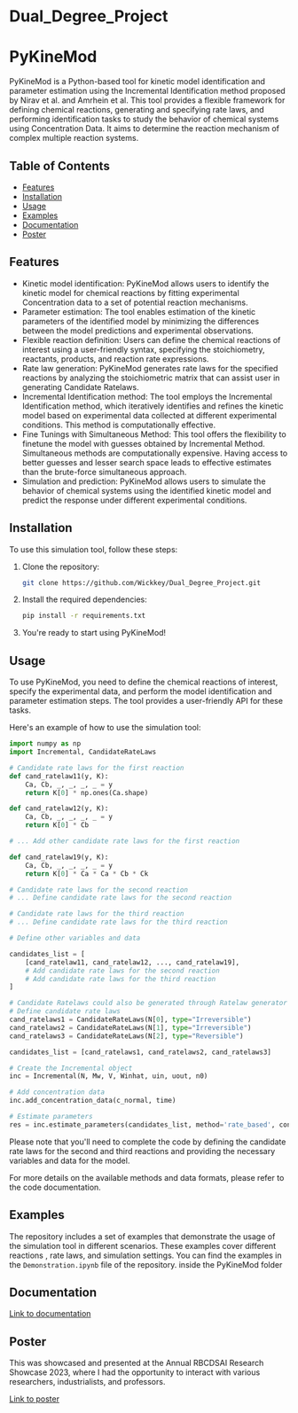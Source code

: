# Dual_Degree_Project

# PyKineMod

PyKineMod is a Python-based tool for kinetic model identification and parameter estimation using the Incremental Identification method proposed by Nirav et al. and Amrhein et al. This tool provides a flexible framework for defining chemical reactions, generating and specifying rate laws, and performing identification tasks to study the behavior of chemical systems using Concentration Data. It aims to determine the reaction mechanism of complex multiple reaction systems.

## Table of Contents

- [Features](#features)
- [Installation](#installation)
- [Usage](#usage)
- [Examples](#examples)
- [Documentation](#documentation)
- [Poster](#poster)
<!-- - [Contributing](#contributing)
- [License](#license) -->

## Features

- Kinetic model identification: PyKineMod allows users to identify the kinetic model for chemical reactions by fitting experimental Concentration data to a set of potential reaction mechanisms.
- Parameter estimation: The tool enables estimation of the kinetic parameters of the identified model by minimizing the differences between the model predictions and experimental observations.
- Flexible reaction definition: Users can define the chemical reactions of interest using a user-friendly syntax, specifying the stoichiometry, reactants, products, and reaction rate expressions.
- Rate law generation: PyKineMod generates rate laws for the specified reactions by analyzing the stoichiometric matrix that can assist user in generating Candidate Ratelaws.
- Incremental Identification method: The tool employs the Incremental Identification method, which iteratively identifies and refines the kinetic model based on experimental data collected at different experimental conditions. This method is computationally effective.
- Fine Tunings with Simultaneous Method: This tool offers the flexibility to finetune the model with guesses obtained by Incremental Method. Simultaneous methods are computationally expensive. Having access to better guesses and lesser search space leads to effective estimates than the brute-force simultaneous approach.
- Simulation and prediction: PyKineMod allows users to simulate the behavior of chemical systems using the identified kinetic model and predict the response under different experimental conditions.

## Installation

To use this simulation tool, follow these steps:

1. Clone the repository:

   ```bash
   git clone https://github.com/Wickkey/Dual_Degree_Project.git
   ```

2. Install the required dependencies:

   ```bash
   pip install -r requirements.txt
   ```

3. You're ready to start using PyKineMod!

## Usage

To use PyKineMod, you need to define the chemical reactions of interest, specify the experimental data, and perform the model identification and parameter estimation steps. The tool provides a user-friendly API for these tasks.

Here's an example of how to use the simulation tool:

```python
import numpy as np
import Incremental, CandidateRateLaws

# Candidate rate laws for the first reaction
def cand_ratelaw11(y, K):
    Ca, Cb, _, _, _, _ = y
    return K[0] * np.ones(Ca.shape)

def cand_ratelaw12(y, K):
    Ca, Cb, _, _, _, _ = y
    return K[0] * Cb

# ... Add other candidate rate laws for the first reaction

def cand_ratelaw19(y, K):
    Ca, Cb, _, _, _, _ = y
    return K[0] * Ca * Ca * Cb * Ck

# Candidate rate laws for the second reaction
# ... Define candidate rate laws for the second reaction

# Candidate rate laws for the third reaction
# ... Define candidate rate laws for the third reaction

# Define other variables and data

candidates_list = [
    [cand_ratelaw11, cand_ratelaw12, ..., cand_ratelaw19],
    # Add candidate rate laws for the second reaction
    # Add candidate rate laws for the third reaction
]

# Candidate Ratelaws could also be generated through Ratelaw generator
# Define candidate rate laws
cand_ratelaws1 = CandidateRateLaws(N[0], type="Irreversible")
cand_ratelaws2 = CandidateRateLaws(N[1], type="Irreversible")
cand_ratelaws3 = CandidateRateLaws(N[2], type="Reversible")

candidates_list = [cand_ratelaws1, cand_ratelaws2, cand_ratelaws3]

# Create the Incremental object
inc = Incremental(N, Mw, V, Winhat, uin, uout, n0)

# Add concentration data
inc.add_concentration_data(c_normal, time)

# Estimate parameters
res = inc.estimate_parameters(candidates_list, method='rate_based', conf_int=False, metric='aicc', plot=True, bootstraps=100)
```

Please note that you'll need to complete the code by defining the candidate rate laws for the second and third reactions and providing the necessary variables and data for the model.


For more details on the available methods and data formats, please refer to the code documentation.

## Examples

The repository includes a set of examples that demonstrate the usage of the simulation tool in different scenarios. These examples cover different reactions , rate laws, and simulation settings. You can find the examples in the `Demonstration.ipynb` file of the repository. inside the PyKineMod folder

<!-- 
## Contributing

Contributions to this project are welcome! If you have any ideas, suggestions, or bug reports, please open an issue or submit a pull request. Your contributions will help improve the functionality and usability of the identification tool.

When contributing, please follow the existing coding style and ensure that your changes are well-documented. Also, make sure to run the tests and verify that everything is functioning correctly.

## License

This project is licensed under the [MIT License](LICENSE). You are free to use, modify, and distribute the code for both commercial and non-commercial purposes.

---

Thank you for using the Chemical Reactor Simulation tool! If you have any questions or need further assistance, please don't hesitate to reach out. -->

## Documentation

[Link to documentation](https://docs.google.com/document/d/1vthe8qXFL6YI4ObJa73sy7PPq03XgkrF21hnXM2UMtA/edit?usp=sharing)

## Poster

This was showcased and presented at the Annual RBCDSAI Research Showcase 2023, where I had the opportunity to interact with various researchers, industrialists, and professors.

[Link to poster](https://drive.google.com/file/d/1ehqxI2ItKZEPtf4Ju9lIJ78vbHhRPRfy/view)
